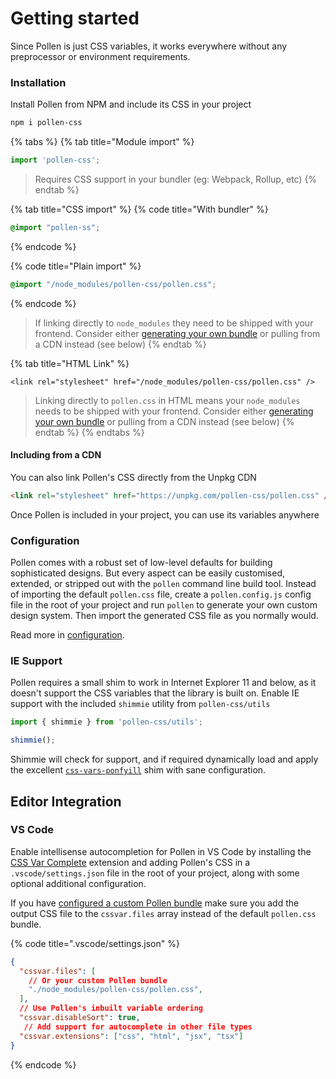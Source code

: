 # Getting started

Since Pollen is just CSS variables, it works everywhere without any preprocessor or environment requirements.

### Installation

Install Pollen from NPM and include its CSS in your project

```bash
npm i pollen-css
```

{% tabs %}
{% tab title="Module import" %}
```javascript
import 'pollen-css';
```

> Requires CSS support in your bundler (eg: Webpack, Rollup, etc)
{% endtab %}

{% tab title="CSS import" %}
{% code title="With bundler" %}
```css
@import "pollen-ss";
```
{% endcode %}

{% code title="Plain import" %}
```css
@import "/node_modules/pollen-css/pollen.css";
```
{% endcode %}

> If linking directly to `node_modules` they need to be shipped with your frontend. Consider either [generating your own bundle](getting-started.md#configuration) or pulling from a CDN instead (see below)
{% endtab %}

{% tab title="HTML Link" %}
```markup
<link rel="stylesheet" href="/node_modules/pollen-css/pollen.css" />
```

> Linking directly to `pollen.css` in HTML means your `node_modules` needs to be shipped with your frontend. Consider either [generating your own bundle](getting-started.md#configuration) or pulling from a CDN instead (see below)
{% endtab %}
{% endtabs %}

#### Including from a CDN

You can also link Pollen's CSS directly from the Unpkg CDN

```html
<link rel="stylesheet" href="https://unpkg.com/pollen-css/pollen.css" />
```

Once Pollen is included in your project, you can use its variables anywhere

### Configuration

Pollen comes with a robust set of low-level defaults for building sophisticated designs. But every aspect can be easily customised, extended, or stripped out with the `pollen` command line build tool. Instead of importing the default `pollen.css` file, create a `pollen.config.js` config file in the root of your project and run `pollen` to generate your own custom design system. Then import the generated CSS file as you normally would.

Read more in [configuration](configuration/ "mention").

### IE Support

Pollen requires a small shim to work in Internet Explorer 11 and below, as it doesn't support the CSS variables that the library is built on. Enable IE support with the included `shimmie` utility from `pollen-css/utils`

```javascript
import { shimmie } from 'pollen-css/utils';

shimmie();
```

Shimmie will check for support, and if required dynamically load and apply the excellent [`css-vars-ponfyill`](https://jhildenbiddle.github.io/css-vars-ponyfill/#/) shim with sane configuration.

## Editor Integration

### VS Code

Enable intellisense autocompletion for Pollen in VS Code by installing the [CSS Var Complete](https://marketplace.visualstudio.com/items?itemName=phoenisx.cssvar) extension and adding Pollen's CSS in a `.vscode/settings.json` file in the root of your project, along with some optional additional configuration.

If you have [configured a custom Pollen bundle](configuration/) make sure you add the output CSS file to the `cssvar.files` array instead of the default `pollen.css` bundle.

{% code title=".vscode/settings.json" %}
```json
{
  "cssvar.files": [
    // Or your custom Pollen bundle
    "./node_modules/pollen-css/pollen.css", 
  ],
  // Use Pollen's inbuilt variable ordering
  "cssvar.disableSort": true, 
   // Add support for autocomplete in other file types
  "cssvar.extensions": ["css", "html", "jsx", "tsx"] 
}
```
{% endcode %}
